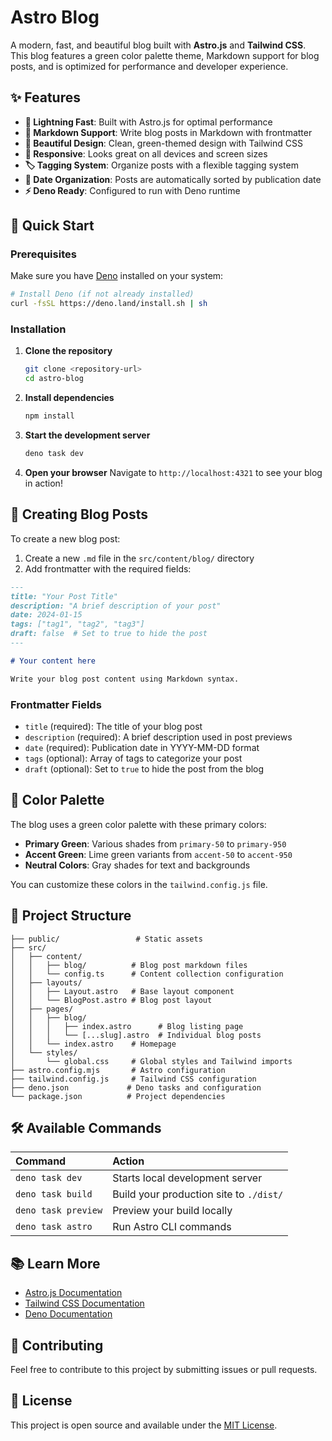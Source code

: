 # Astro Blog

A modern, fast, and beautiful blog built with **Astro.js** and **Tailwind CSS**. This blog features a green color palette theme, Markdown support for blog posts, and is optimized for performance and developer experience.

## ✨ Features

- **🚀 Lightning Fast**: Built with Astro.js for optimal performance
- **📝 Markdown Support**: Write blog posts in Markdown with frontmatter
- **🎨 Beautiful Design**: Clean, green-themed design with Tailwind CSS
- **📱 Responsive**: Looks great on all devices and screen sizes
- **🏷️ Tagging System**: Organize posts with a flexible tagging system
- **📅 Date Organization**: Posts are automatically sorted by publication date
- **⚡ Deno Ready**: Configured to run with Deno runtime

## 🚀 Quick Start

### Prerequisites

Make sure you have [Deno](https://deno.land/) installed on your system:

```bash
# Install Deno (if not already installed)
curl -fsSL https://deno.land/install.sh | sh
```

### Installation

1. **Clone the repository**
   ```bash
   git clone <repository-url>
   cd astro-blog
   ```

2. **Install dependencies**
   ```bash
   npm install
   ```

3. **Start the development server**
   ```bash
   deno task dev
   ```

4. **Open your browser**
   Navigate to `http://localhost:4321` to see your blog in action!

## 📝 Creating Blog Posts

To create a new blog post:

1. Create a new `.md` file in the `src/content/blog/` directory
2. Add frontmatter with the required fields:

```markdown
---
title: "Your Post Title"
description: "A brief description of your post"
date: 2024-01-15
tags: ["tag1", "tag2", "tag3"]
draft: false  # Set to true to hide the post
---

# Your content here

Write your blog post content using Markdown syntax.
```

### Frontmatter Fields

- `title` (required): The title of your blog post
- `description` (required): A brief description used in post previews
- `date` (required): Publication date in YYYY-MM-DD format
- `tags` (optional): Array of tags to categorize your post
- `draft` (optional): Set to `true` to hide the post from the blog

## 🎨 Color Palette

The blog uses a green color palette with these primary colors:

- **Primary Green**: Various shades from `primary-50` to `primary-950`
- **Accent Green**: Lime green variants from `accent-50` to `accent-950`
- **Neutral Colors**: Gray shades for text and backgrounds

You can customize these colors in the `tailwind.config.js` file.

## 📁 Project Structure

```
├── public/                 # Static assets
├── src/
│   ├── content/
│   │   ├── blog/          # Blog post markdown files
│   │   └── config.ts      # Content collection configuration
│   ├── layouts/
│   │   ├── Layout.astro   # Base layout component
│   │   └── BlogPost.astro # Blog post layout
│   ├── pages/
│   │   ├── blog/
│   │   │   ├── index.astro      # Blog listing page
│   │   │   └── [...slug].astro  # Individual blog posts
│   │   └── index.astro    # Homepage
│   └── styles/
│       └── global.css     # Global styles and Tailwind imports
├── astro.config.mjs       # Astro configuration
├── tailwind.config.js     # Tailwind CSS configuration
├── deno.json             # Deno tasks and configuration
└── package.json          # Project dependencies
```

## 🛠️ Available Commands

| Command              | Action                                      |
| :---                | :---                                        |
| `deno task dev`     | Starts local development server             |
| `deno task build`   | Build your production site to `./dist/`    |
| `deno task preview` | Preview your build locally                  |
| `deno task astro`   | Run Astro CLI commands                      |

## 📚 Learn More

- [Astro.js Documentation](https://docs.astro.build)
- [Tailwind CSS Documentation](https://tailwindcss.com/docs)
- [Deno Documentation](https://deno.land/manual)

## 🤝 Contributing

Feel free to contribute to this project by submitting issues or pull requests.

## 📄 License

This project is open source and available under the [MIT License](LICENSE).